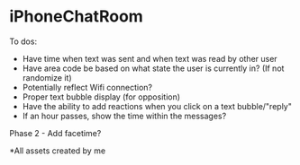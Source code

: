 # iPhoneChatRoom

To dos:

- Have time when text was sent and when text was read by other user
- Have area code be based on what state the user is currently in? (If not randomize it)
- Potentially reflect Wifi connection?
- Proper text bubble display (for opposition)
- Have the ability to add reactions when you click on a text bubble/"reply"
- If an hour passes, show the time within the messages?

Phase 2 - Add facetime?

*All assets created by me

